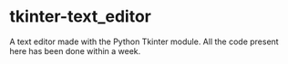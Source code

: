 # tkinter-text_editor
A text editor made with the Python Tkinter module.
All the code present here has been done within a week.
